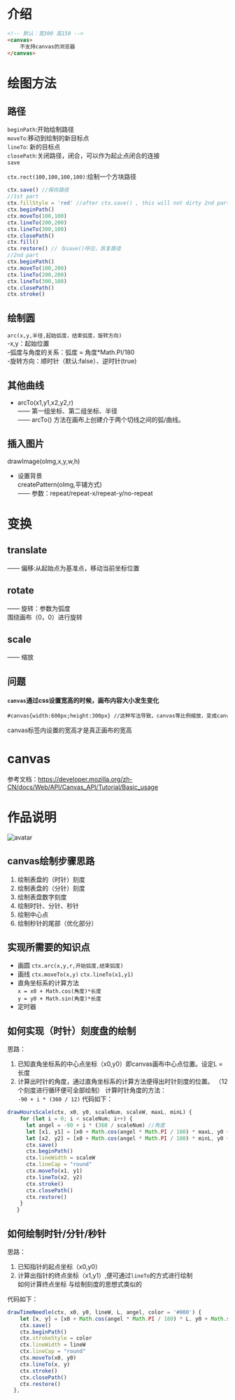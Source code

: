 # 介绍
``` html
<!-- 默认：宽300 高150 -->
<canvas>
    不支持canvas的浏览器 
</canvas>
```
# 绘图方法
## 路径
`beginPath`:开始绘制路径  
`moveTo`:移动到绘制的新目标点  
`lineTo`: 新的目标点  
`closePath`:关闭路径，闭合，可以作为起止点闭合的连接  
`save`
  
`ctx.rect(100,100,100,100)`:绘制一个方块路径

``` javascript
ctx.save() //保存路径
//1st part
ctx.fillStyle = 'red' //after ctx.save() , this will not dirty 2nd part
ctx.beginPath()
ctx.moveTo(100,100)
ctx.lineTo(200,200)
ctx.lineTo(300,100)
ctx.closePath()
ctx.fill()
ctx.restore() // 与save()呼应，恢复路径
//2nd part
ctx.beginPath()
ctx.moveTo(100,200)
ctx.lineTo(200,200)
ctx.lineTo(300,100)
ctx.closePath()
ctx.stroke()
```
## 绘制圆
`arc(x,y,半径,起始弧度，结束弧度，旋转方向)`  
  -x,y：起始位置  
  -弧度与角度的关系：弧度 = 角度*Math.PI/180  
  -旋转方向：顺时针（默认:false）、逆时针(true) 
## 其他曲线
* arcTo(x1,y1,x2,y2,r)  
   —— 第一组坐标、第二组坐标、半径  
   —— arcTo() 方法在画布上创建介于两个切线之间的弧/曲线。
## 插入图片
drawImage(olmg,x,y,w,h)
* 设置背景  
createPattern(oImg,平铺方式)  
  —— 参数：repeat/repeat-x/repeat-y/no-repeat
# 变换
## translate  
  —— 偏移:从起始点为基准点，移动当前坐标位置  
## rotate  
  —— 旋转：参数为弧度  
  围绕画布（0，0）进行旋转
## scale  
  —— 缩放
## 问题
#### `canvas`通过css设置宽高的时候，画布内容大小发生变化
``` html
#canvas{width:600px;height:300px} //这种写法导致，canvas等比例缩放，变成canvas图像默认值的2倍。
```
canvas标签内设置的宽高才是真正画布的宽高
# canvas
参考文档：https://developer.mozilla.org/zh-CN/docs/Web/API/Canvas_API/Tutorial/Basic_usage  


# 作品说明  
![avatar](https://mirror198829.github.io/static/github/clock.png)
## canvas绘制步骤思路
1. 绘制表盘的（时针）刻度  
2. 绘制表盘的（分针）刻度  
3. 绘制表盘数字刻度  
4. 绘制时针、分针、秒针  
5. 绘制中心点  
6. 绘制秒针的尾部（优化部分）  
## 实现所需要的知识点  
* 画圆 `ctx.arc(x,y,r,开始弧度,结束弧度)`
* 画线  `ctx.moveTo(x,y)` `ctx.lineTo(x1,y1)`
* 直角坐标系的计算方法  
    `x = x0 + Math.cos(角度)*长度`  
    `y = y0 + Math.sin(角度)*长度`   
* 定时器   
## 如何实现（时针）刻度盘的绘制  
思路：  
1. 已知直角坐标系的中心点坐标（x0,y0）即canvas画布中心点位置。设定L = 长度  
2. 计算出时针的角度，通过直角坐标系的计算方法便得出时针刻度的位置。 （12个刻度进行循环便可全部绘制） 
计算时针角度的方法：  
`-90 + i * (360 / 12)`
代码如下：
``` javascript
drawHoursScale(ctx, x0, y0, scaleNum, scaleW, maxL, minL) {
    for (let i = 0; i < scaleNum; i++) {
      let angel = -90 + i * (360 / scaleNum) //角度
      let [x1, y1] = [x0 + Math.cos(angel * Math.PI / 180) * maxL, y0 + Math.sin(angel * Math.PI / 180) * maxL]
      let [x2, y2] = [x0 + Math.cos(angel * Math.PI / 180) * minL, y0 + Math.sin(angel * Math.PI / 180) * minL]
      ctx.save()
      ctx.beginPath()
      ctx.lineWidth = scaleW
      ctx.lineCap = "round"
      ctx.moveTo(x1, y1)
      ctx.lineTo(x2, y2)
      ctx.stroke()
      ctx.closePath()
      ctx.restore()
    }
   }
```
## 如何绘制时针/分针/秒针  
思路：  
1. 已知指针的起点坐标（x0,y0）  
2. 计算出指针的终点坐标（x1,y1）,便可通过`lineTo`的方式进行绘制  
如何计算终点坐标 与绘制刻度的思想式类似的  

代码如下：
``` javascript
drawTimeNeedle(ctx, x0, y0, lineW, L, angel, color = '#000') {
    let [x, y] = [x0 + Math.cos(angel * Math.PI / 180) * L, y0 + Math.sin(angel * Math.PI / 180) * L]
    ctx.save()
    ctx.beginPath()
    ctx.strokeStyle = color
    ctx.lineWidth = lineW
    ctx.lineCap = "round"
    ctx.moveTo(x0, y0)
    ctx.lineTo(x, y)
    ctx.stroke()
    ctx.closePath()
    ctx.restore()
  },
```
